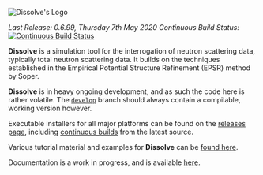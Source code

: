 ![Dissolve's Logo](icon/logo.png)

_Last Release: 0.6.99, Thursday 7th May 2020_
_Continuous Build Status:_ [![Continuous Build Status](https://dev.azure.com/ProjectDissolve/Dissolve/_apis/build/status/Continuous%20Build?branchName=develop)](https://dev.azure.com/ProjectDissolve/Dissolve/_build/latest?definitionId=1&branchName=develop)

**Dissolve** is a simulation tool for the interrogation of neutron scattering data, typically total neutron scattering data. It builds on the techniques established in the Empirical Potential Structure Refinement (EPSR) method by Soper.

**Dissolve** is in heavy ongoing development, and as such the code here is rather volatile. The [`develop`](https://github.com/projectdissolve/dissolve/tree/develop) branch should always contain a compilable, working version however.

Executable installers for all major platforms can be found on the [releases page](https://github.com/projectdissolve/dissolve/releases), including [continuous builds](https://github.com/projectdissolve/dissolve/releases/tag/continuous) from the latest source.

Various tutorial material and examples for **Dissolve** can be [found here](https://trisyoungs.github.io/dissolve/examples/).

Documentation is a work in progress, and is available [here](https://trisyoungs.github.io/dissolve).
